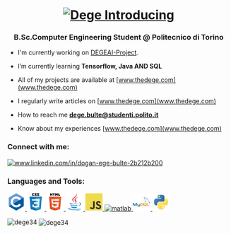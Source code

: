 <h1 align="center"><div align="center">
 <a href="https://github.com/Dege34">
  <img src="https://readme-typing-svg.demolab.com?font=Fira+Code&color=1DD71D&size=35&duration=3000&pause=500&center=true&vCenter=true&width=495&lines=%e2%9c%a8+Hi+I+Am+Dogan Ege BULTE+%e2%9c%a8;Hi+I+Am+Dogan Ege BULTE;Hi+I+Am+Dogan Ege BULTE;¿什麼是真實的?++¿+what is real+)+?)" alt="Dege Introducing" />
 </a>
</div></h1>
<h3 align="center">B.Sc.Computer Engineering Student @ Politecnico di Torino</h3>

- I'm currently working on <a href="https://github.com/Dege34/DEGEAI-Project">DEGEAI-Project</a>.
 
- I’m currently learning **Tensorflow, Java AND SQL**

- All of my projects are available at [www.thedege.com](www.thedege.com)

- I regularly write articles on [www.thedege.com](www.thedege.com)

- How to reach me **dege.bulte@studenti.polito.it**

- Know about my experiences [www.thedege.com](www.thedege.com)

<h3 align="left">Connect with me:</h3>
<p align="left">
<a href="https://linkedin.com/in/www.linkedin.com/in/dogan-ege-bulte-2b212b200" target="blank"><img align="center" src="https://raw.githubusercontent.com/rahuldkjain/github-profile-readme-generator/master/src/images/icons/Social/linked-in-alt.svg" alt="www.linkedin.com/in/dogan-ege-bulte-2b212b200" height="30" width="40" /></a>
</p>

<h3 align="left">Languages and Tools:</h3>
<p align="left"> <a href="https://www.cprogramming.com/" target="_blank" rel="noreferrer"> <img src="https://raw.githubusercontent.com/devicons/devicon/master/icons/c/c-original.svg" alt="c" width="40" height="40"/> </a> <a href="https://www.w3schools.com/css/" target="_blank" rel="noreferrer"> <img src="https://raw.githubusercontent.com/devicons/devicon/master/icons/css3/css3-original-wordmark.svg" alt="css3" width="40" height="40"/> </a> <a href="https://www.w3.org/html/" target="_blank" rel="noreferrer"> <img src="https://raw.githubusercontent.com/devicons/devicon/master/icons/html5/html5-original-wordmark.svg" alt="html5" width="40" height="40"/> </a> <a href="https://www.java.com" target="_blank" rel="noreferrer"> <img src="https://raw.githubusercontent.com/devicons/devicon/master/icons/java/java-original.svg" alt="java" width="40" height="40"/> </a> <a href="https://developer.mozilla.org/en-US/docs/Web/JavaScript" target="_blank" rel="noreferrer"> <img src="https://raw.githubusercontent.com/devicons/devicon/master/icons/javascript/javascript-original.svg" alt="javascript" width="40" height="40"/> </a> <a href="https://www.mathworks.com/" target="_blank" rel="noreferrer"> <img src="https://upload.wikimedia.org/wikipedia/commons/2/21/Matlab_Logo.png" alt="matlab" width="40" height="40"/> </a> <a href="https://www.mysql.com/" target="_blank" rel="noreferrer"> <img src="https://raw.githubusercontent.com/devicons/devicon/master/icons/mysql/mysql-original-wordmark.svg" alt="mysql" width="40" height="40"/> </a> <a href="https://www.python.org" target="_blank" rel="noreferrer"> <img src="https://raw.githubusercontent.com/devicons/devicon/master/icons/python/python-original.svg" alt="python" width="40" height="40"/> </a> </p>

<p><img align="left" src="https://github-readme-stats.vercel.app/api/top-langs?username=dege34&show_icons=true&locale=en&layout=compact" alt="dege34" /></p>

<p>&nbsp;<img align="center" src="https://github-readme-stats.vercel.app/api?username=dege34&show_icons=true&locale=en" alt="dege34" /></p>




<!--
**Dege34/Dege34** is a ✨ _special_ ✨ repository because its `README.md` (this file) appears on your GitHub profile.

Here are some ideas to get you started:

- 🔭 I’m currently working on ...
- 🌱 I’m currently learning ...
- 👯 I’m looking to collaborate on ...
- 🤔 I’m looking for help with ...
- 💬 Ask me about ...
- 📫 How to reach me: ...
- 😄 Pronouns: ...
- ⚡ Fun fact: ...
-->
